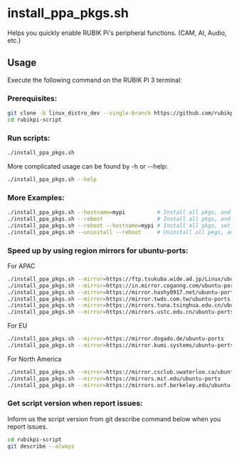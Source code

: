 # install_ppa_pkgs.sh

Helps you quickly enable RUBIK Pi's peripheral functions. (CAM, AI, Audio, etc.)

## Usage

Execute the following command on the RUBIK Pi 3 terminal:

### Prerequisites:

```bash
git clone -b linux_distro_dev --single-branch https://github.com/rubikpi-ai/rubikpi-script.git
cd rubikpi-script
```

### Run scripts:

```bash
./install_ppa_pkgs.sh
```

More complicated usage can be found by -h or --help:
```bash
./install_ppa_pkgs.sh --help
```

### More Examples:
```bash
./install_ppa_pkgs.sh --hostname=mypi          # Install all pkgs, and set hostname
./install_ppa_pkgs.sh --reboot                 # Install all pkgs, and reboot
./install_ppa_pkgs.sh --reboot --hostname=mypi # Install all pkgs, set hostname, and reboot
./install_ppa_pkgs.sh --uninstall --reboot     # Uninstall all pkgs, and reboot
```

### Speed up by using region mirrors for ubuntu-ports:

For APAC
```bash
./install_ppa_pkgs.sh --mirror=https://ftp.tsukuba.wide.ad.jp/Linux/ubuntu-ports      # Japan mirror
./install_ppa_pkgs.sh --mirror=https://in.mirror.coganng.com/ubuntu-ports             # India mirror
./install_ppa_pkgs.sh --mirror=https://mirror.hashy0917.net/ubuntu-ports              # Japan mirror
./install_ppa_pkgs.sh --mirror=https://mirror.twds.com.tw/ubuntu-ports                # Taiwan mirror
./install_ppa_pkgs.sh --mirror=https://mirrors.tuna.tsinghua.edu.cn/ubuntu-ports      # China mirror
./install_ppa_pkgs.sh --mirror=https://mirrors.ustc.edu.cn/ubuntu-ports               # China mirror
```

For EU
```bash
./install_ppa_pkgs.sh --mirror=https://mirror.dogado.de/ubuntu-ports                  # Germany mirror
./install_ppa_pkgs.sh --mirror=https://mirror.kumi.systems/ubuntu-ports               # Austria mirror
```

For North America
```bash
./install_ppa_pkgs.sh --mirror=https://mirror.csclub.uwaterloo.ca/ubuntu-ports        # Canada mirror
./install_ppa_pkgs.sh --mirror=https://mirrors.mit.edu/ubuntu-ports                   # US/East mirror
./install_ppa_pkgs.sh --mirror=https://mirrors.ocf.berkeley.edu/ubuntu-ports          # US/West mirror
```

### Get script version when report issues:

Inform us the script version from git describe command below when you report issues.

```bash
cd rubikpi-script
git describe --always
```
